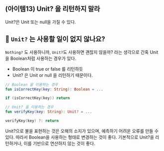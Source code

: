 ## (아이템13) Unit? 을 리턴하지 말라

Unit?은 Unit 또는 null을 가질 수 있다.


## 📎 `Unit?` 는 사용할 일이 없지 않나요?
`Nothing?` 도 사용하니까, `Unit?`도 사용하면 괜찮지 않을까? 라는 생각으로 간혹 Unit을 Boolean처럼 사용하는 경우가 있다.

- Boolean 이 true or false 를 리턴하듯
- Unit? 은 Unit or null 을 리턴하기 때문이다.

```kotlin
// Boolean 을 이용하는 경우
fun isCorrectKey(key: String): Boolean = ...

if (isCorrectKey(key)) return
```
```kotlin
// Unit? 을 이용하는 경우
fun verifyKey(key: String): Unit? = ...

verifyKey(key) ?: return
```

Unit?으로 불을 표현하는 것은 오해의 소지가 있으며, 예측하기 어려운 오류를 만들 수 있다. 따라서 Boolean을 사용하는 형태로 변경하는 것이 좋다.
기본적으로 Unit?을 리턴하거나, 이를 기반으로 연산하지 않는 것이 좋다.